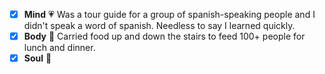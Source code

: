 - [x] **Mind** :heartpulse: Was a tour guide for a group of spanish-speaking people and I didn't speak a word of spanish. Needless to say I learned quickly. 
- [x] **Body** :dancer: Carried food up and down the stairs to feed 100+ people for lunch and dinner.
- [x] **Soul** :pray: 
